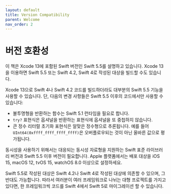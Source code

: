 ```yaml
---
layout: default
title: Version Compatibility
parent: Welcome
nav_order: 2
---
```


# 버전 호환성

이 책은 Xcode 13에 포함된 Swift 버전인 Swift 5.5를 설명하고 있습니다. Xcode 13을 이용하면 Swift 5.5 또는 Swift 4.2, Swift 4로 작성된 대상을 빌드할 수도 있습니다.

Xcode 13으로 Swift 4나 Swift 4.2 코드를 빌드하더라도 대부분의 Swift 5.5 기능을 사용할 수 있습니다. 단, 다음의 변경 사항들은 Swift 5.5 이후의 코드에서만 사용할 수 있습니다:

* 불투명형을 반환하는 함수는 Swift 5.1 런타임을 필요로 합니다.
* `try?` 표현식은 옵셔널을 반환하는 표현식에 옵셔널을 또 중첩하지 않습니다.
* 큰 정수 리터럴 초기화 표현식은 알맞은 정수형으로 추론됩니다. 예를 들어 `UInt64(0xffff_ffff_ffff_ffff)`은 오버플로우되는 것이 아닌 올바른 값으로 평가됩니다.

동시성을 사용하기 위해서는 대응되는 동시성 자료형을 지원하는 Swift 표준 라이브러리 버전과 Swift 5.5 이후 버전이 필요합니다. Apple 플랫폼에서는 배포 대상을 iOS 15, macOS 12, tvOS 15, watchOS 8.0 이상으로 설정하세요.

Swift 5.5로 작성된 대상은 Swift 4.2나 Swift 4로 작성된 대상에 의존할 수 있으며, 그 반대도 가능합니다. 따라서 여러분이 여러 프레임워크로 나뉘는 대형 프로젝트를 가지고 있다면, 한 프레임워크씩 코드를 Swift 4에서 Swift 5로 마이그레이션 할 수 있습니다.

